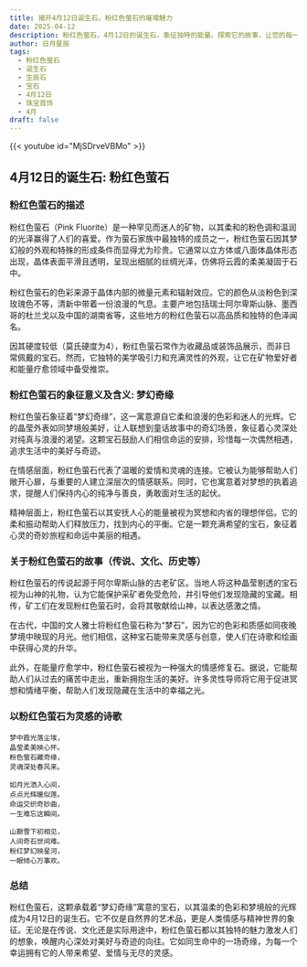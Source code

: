 ```yaml
---
title: 揭开4月12日诞生石，粉红色萤石的璀璨魅力
date: 2025-04-12
description: 粉红色萤石，4月12日的诞生石，象征独特的能量。探索它的故事，让您的每一天更有意义。
author: 日月星辰
tags:
  - 粉红色萤石
  - 诞生石
  - 生辰石
  - 宝石
  - 4月12日
  - 珠宝首饰
  - 4月
draft: false
---
```


{{< youtube id="MjSDrveVBMo" >}}

## 4月12日的诞生石: 粉红色萤石

### 粉红色萤石的描述

粉红色萤石（Pink Fluorite）是一种罕见而迷人的矿物，以其柔和的粉色调和温润的光泽赢得了人们的喜爱。作为萤石家族中最独特的成员之一，粉红色萤石因其梦幻般的外观和特殊的形成条件而显得尤为珍贵。它通常以立方体或八面体晶体形态出现，晶体表面平滑且透明，呈现出细腻的丝绸光泽，仿佛将云霞的柔美凝固于石中。

粉红色萤石的色彩来源于晶体内部的微量元素和辐射效应。它的颜色从淡粉色到深玫瑰色不等，清新中带着一份浪漫的气息。主要产地包括瑞士阿尔卑斯山脉、墨西哥的杜兰戈以及中国的湖南省等，这些地方的粉红色萤石以高品质和独特的色泽闻名。

因其硬度较低（莫氏硬度为4），粉红色萤石常作为收藏品或装饰品展示，而非日常佩戴的宝石。然而，它独特的美学吸引力和充满灵性的外观，让它在矿物爱好者和能量疗愈领域中备受推崇。

### 粉红色萤石的象征意义及含义: 梦幻奇缘

粉红色萤石象征着“梦幻奇缘”，这一寓意源自它柔和浪漫的色彩和迷人的光辉。它的晶莹外表如同梦境般美好，让人联想到童话故事中的奇幻场景，象征着心灵深处对纯真与浪漫的渴望。这颗宝石鼓励人们相信命运的安排，珍惜每一次偶然相遇，追求生活中的美好与奇迹。

在情感层面，粉红色萤石代表了温暖的爱情和灵魂的连接。它被认为能够帮助人们敞开心扉，与重要的人建立深层次的情感联系。同时，它也寓意着对梦想的执着追求，提醒人们保持内心的纯净与善良，勇敢面对生活的起伏。

精神层面上，粉红色萤石以其安抚人心的能量被视为冥想和内省的理想伴侣。它的柔和振动帮助人们释放压力，找到内心的平衡。它是一颗充满希望的宝石，象征着心灵的奇妙旅程和命运中美丽的相遇。

### 关于粉红色萤石的故事（传说、文化、历史等）

粉红色萤石的传说起源于阿尔卑斯山脉的古老矿区。当地人将这种晶莹剔透的宝石视为山神的礼物，认为它能保护采矿者免受危险，并引导他们发现隐藏的宝藏。相传，矿工们在发现粉红色萤石时，会将其敬献给山神，以表达感激之情。

在古代，中国的文人雅士将粉红色萤石称为“梦石”，因为它的色彩和质感如同夜晚梦境中映现的月光。他们相信，这种宝石能带来灵感与创意，使人们在诗歌和绘画中获得心灵的升华。

此外，在能量疗愈学中，粉红色萤石被视为一种强大的情感修复石。据说，它能帮助人们从过去的痛苦中走出，重新拥抱生活的美好。许多灵性导师将它用于促进冥想和情绪平衡，帮助人们发现隐藏在生活中的幸福之光。

### 以粉红色萤石为灵感的诗歌

```
梦中霞光落尘埃，  
晶莹柔美映心怀。  
粉色萤石藏奇缘，  
灵魂深处春风来。  

如月光洒入心间，  
点点光辉暖似莲。  
命运交织奇妙曲，  
一生难忘这瞬间。  

山巅雪下初相见，  
人间奇石世间难。  
粉红梦幻映星河，  
一眼倾心万事欢。  
```

### 总结

粉红色萤石，这颗承载着“梦幻奇缘”寓意的宝石，以其温柔的色彩和梦境般的光辉成为4月12日的诞生石。它不仅是自然界的艺术品，更是人类情感与精神世界的象征。无论是在传说、文化还是实际用途中，粉红色萤石都以其独特的魅力激发人们的想象，唤醒内心深处对美好与奇迹的向往。它如同生命中的一场奇缘，为每一个幸运拥有它的人带来希望、爱情与无尽的灵感。